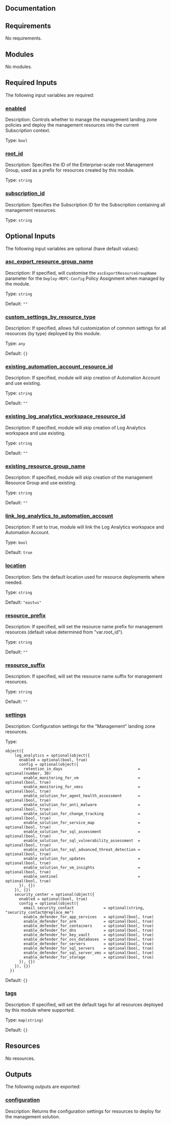 <!-- BEGIN_TF_DOCS -->


## Documentation
<!-- markdownlint-disable MD033 -->

## Requirements

No requirements.

## Modules

No modules.

<!-- markdownlint-disable MD013 -->
## Required Inputs

The following input variables are required:

### <a name="input_enabled"></a> [enabled](#input\_enabled)

Description: Controls whether to manage the management landing zone policies and deploy the management resources into the current Subscription context.

Type: `bool`

### <a name="input_root_id"></a> [root\_id](#input\_root\_id)

Description: Specifies the ID of the Enterprise-scale root Management Group, used as a prefix for resources created by this module.

Type: `string`

### <a name="input_subscription_id"></a> [subscription\_id](#input\_subscription\_id)

Description: Specifies the Subscription ID for the Subscription containing all management resources.

Type: `string`

## Optional Inputs

The following input variables are optional (have default values):

### <a name="input_asc_export_resource_group_name"></a> [asc\_export\_resource\_group\_name](#input\_asc\_export\_resource\_group\_name)

Description: If specified, will customise the `ascExportResourceGroupName` parameter for the `Deploy-MDFC-Config` Policy Assignment when managed by the module.

Type: `string`

Default: `""`

### <a name="input_custom_settings_by_resource_type"></a> [custom\_settings\_by\_resource\_type](#input\_custom\_settings\_by\_resource\_type)

Description: If specified, allows full customization of common settings for all resources (by type) deployed by this module.

Type: `any`

Default: `{}`

### <a name="input_existing_automation_account_resource_id"></a> [existing\_automation\_account\_resource\_id](#input\_existing\_automation\_account\_resource\_id)

Description: If specified, module will skip creation of Automation Account and use existing.

Type: `string`

Default: `""`

### <a name="input_existing_log_analytics_workspace_resource_id"></a> [existing\_log\_analytics\_workspace\_resource\_id](#input\_existing\_log\_analytics\_workspace\_resource\_id)

Description: If specified, module will skip creation of Log Analytics workspace and use existing.

Type: `string`

Default: `""`

### <a name="input_existing_resource_group_name"></a> [existing\_resource\_group\_name](#input\_existing\_resource\_group\_name)

Description: If specified, module will skip creation of the management Resource Group and use existing.

Type: `string`

Default: `""`

### <a name="input_link_log_analytics_to_automation_account"></a> [link\_log\_analytics\_to\_automation\_account](#input\_link\_log\_analytics\_to\_automation\_account)

Description: If set to true, module will link the Log Analytics workspace and Automation Account.

Type: `bool`

Default: `true`

### <a name="input_location"></a> [location](#input\_location)

Description: Sets the default location used for resource deployments where needed.

Type: `string`

Default: `"eastus"`

### <a name="input_resource_prefix"></a> [resource\_prefix](#input\_resource\_prefix)

Description: If specified, will set the resource name prefix for management resources (default value determined from "var.root\_id").

Type: `string`

Default: `""`

### <a name="input_resource_suffix"></a> [resource\_suffix](#input\_resource\_suffix)

Description: If specified, will set the resource name suffix for management resources.

Type: `string`

Default: `""`

### <a name="input_settings"></a> [settings](#input\_settings)

Description: Configuration settings for the "Management" landing zone resources.

Type:

```hcl
object({
    log_analytics = optional(object({
      enabled = optional(bool, true)
      config = optional(object({
        retention_in_days                                 = optional(number, 30)
        enable_monitoring_for_vm                          = optional(bool, true)
        enable_monitoring_for_vmss                        = optional(bool, true)
        enable_solution_for_agent_health_assessment       = optional(bool, true)
        enable_solution_for_anti_malware                  = optional(bool, true)
        enable_solution_for_change_tracking               = optional(bool, true)
        enable_solution_for_service_map                   = optional(bool, true)
        enable_solution_for_sql_assessment                = optional(bool, true)
        enable_solution_for_sql_vulnerability_assessment  = optional(bool, true)
        enable_solution_for_sql_advanced_threat_detection = optional(bool, true)
        enable_solution_for_updates                       = optional(bool, true)
        enable_solution_for_vm_insights                   = optional(bool, true)
        enable_sentinel                                   = optional(bool, true)
      }), {})
    }), {})
    security_center = optional(object({
      enabled = optional(bool, true)
      config = optional(object({
        email_security_contact             = optional(string, "security_contact@replace_me")
        enable_defender_for_app_services   = optional(bool, true)
        enable_defender_for_arm            = optional(bool, true)
        enable_defender_for_containers     = optional(bool, true)
        enable_defender_for_dns            = optional(bool, true)
        enable_defender_for_key_vault      = optional(bool, true)
        enable_defender_for_oss_databases  = optional(bool, true)
        enable_defender_for_servers        = optional(bool, true)
        enable_defender_for_sql_servers    = optional(bool, true)
        enable_defender_for_sql_server_vms = optional(bool, true)
        enable_defender_for_storage        = optional(bool, true)
      }), {})
    }), {})
  })
```

Default: `{}`

### <a name="input_tags"></a> [tags](#input\_tags)

Description: If specified, will set the default tags for all resources deployed by this module where supported.

Type: `map(string)`

Default: `{}`

## Resources

No resources.

## Outputs

The following outputs are exported:

### <a name="output_configuration"></a> [configuration](#output\_configuration)

Description: Returns the configuration settings for resources to deploy for the management solution.

<!-- markdownlint-enable -->

<!-- END_TF_DOCS -->